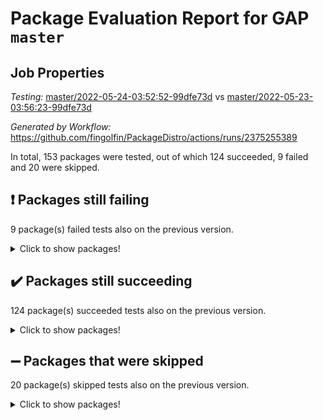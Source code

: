 # Package Evaluation Report for GAP `master`

## Job Properties

*Testing:* [master/2022-05-24-03:52:52-99dfe73d](https://github.com/fingolfin/PackageDistro/blob/data/reports/master/2022-05-24-03:52:52-99dfe73d) vs [master/2022-05-23-03:56:23-99dfe73d](https://github.com/fingolfin/PackageDistro/blob/data/reports/master/2022-05-23-03:56:23-99dfe73d)

*Generated by Workflow:* https://github.com/fingolfin/PackageDistro/actions/runs/2375255389

In total, 153 packages were tested, out of which 124 succeeded, 9 failed and 20 were skipped.

## :exclamation: Packages still failing

9 package(s) failed tests also on the previous version.
<details><summary>Click to show packages!</summary>

- fining 1.4.1 [(failure)](https://github.com/fingolfin/PackageDistro/runs/6566489049?check_suite_focus=true)
- francy 1.2.4 [(failure)](https://github.com/fingolfin/PackageDistro/runs/6566489444?check_suite_focus=true)
- hap 1.39 [(failure)](https://github.com/fingolfin/PackageDistro/runs/6566489968?check_suite_focus=true)
- normalizinterface 1.3.2 [(failure)](https://github.com/fingolfin/PackageDistro/runs/6566491943?check_suite_focus=true)
- packagemanager 1.2 [(failure)](https://github.com/fingolfin/PackageDistro/runs/6566492437?check_suite_focus=true)
- rcwa 4.6.4 [(failure)](https://github.com/fingolfin/PackageDistro/runs/6566492920?check_suite_focus=true)
- recog 1.3.2 [(failure)](https://github.com/fingolfin/PackageDistro/runs/6566493022?check_suite_focus=true)
- semigroups 4.0.0 [(failure)](https://github.com/fingolfin/PackageDistro/runs/6566493270?check_suite_focus=true)
- ugaly 4.0.2 [(failure)](https://github.com/fingolfin/PackageDistro/runs/6566494314?check_suite_focus=true)
</details>

## :heavy_check_mark: Packages still succeeding

124 package(s) succeeded tests also on the previous version.
<details><summary>Click to show packages!</summary>

- ace 5.4 [(success)](https://github.com/fingolfin/PackageDistro/runs/6566487293?check_suite_focus=true)
- aclib 1.3.2 [(success)](https://github.com/fingolfin/PackageDistro/runs/6566487353?check_suite_focus=true)
- agt 0.2 [(success)](https://github.com/fingolfin/PackageDistro/runs/6566487395?check_suite_focus=true)
- alnuth 3.2.1 [(success)](https://github.com/fingolfin/PackageDistro/runs/6566487440?check_suite_focus=true)
- anupq 3.2.6 [(success)](https://github.com/fingolfin/PackageDistro/runs/6566487476?check_suite_focus=true)
- atlasrep 2.1.2 [(success)](https://github.com/fingolfin/PackageDistro/runs/6566487509?check_suite_focus=true)
- autodoc 2022.03.10 [(success)](https://github.com/fingolfin/PackageDistro/runs/6566487560?check_suite_focus=true)
- automata 1.15 [(success)](https://github.com/fingolfin/PackageDistro/runs/6566487612?check_suite_focus=true)
- automgrp 1.3.2 [(success)](https://github.com/fingolfin/PackageDistro/runs/6566487665?check_suite_focus=true)
- autpgrp 1.10.2 [(success)](https://github.com/fingolfin/PackageDistro/runs/6566487712?check_suite_focus=true)
- cap 2022.05-05 [(success)](https://github.com/fingolfin/PackageDistro/runs/6566487750?check_suite_focus=true)
- caratinterface 2.3.3 [(success)](https://github.com/fingolfin/PackageDistro/runs/6566487791?check_suite_focus=true)
- cddinterface 2020.06.24 [(success)](https://github.com/fingolfin/PackageDistro/runs/6566487847?check_suite_focus=true)
- circle 1.6.5 [(success)](https://github.com/fingolfin/PackageDistro/runs/6566487886?check_suite_focus=true)
- classicpres 1.22 [(success)](https://github.com/fingolfin/PackageDistro/runs/6566487924?check_suite_focus=true)
- cohomolo 1.6.10 [(success)](https://github.com/fingolfin/PackageDistro/runs/6566487955?check_suite_focus=true)
- congruence 1.2.4 [(success)](https://github.com/fingolfin/PackageDistro/runs/6566487991?check_suite_focus=true)
- corelg 1.56 [(success)](https://github.com/fingolfin/PackageDistro/runs/6566488034?check_suite_focus=true)
- crime 1.6 [(success)](https://github.com/fingolfin/PackageDistro/runs/6566488073?check_suite_focus=true)
- crisp 1.4.5 [(success)](https://github.com/fingolfin/PackageDistro/runs/6566488121?check_suite_focus=true)
- crypting 0.10 [(success)](https://github.com/fingolfin/PackageDistro/runs/6566488155?check_suite_focus=true)
- cryst 4.1.24 [(success)](https://github.com/fingolfin/PackageDistro/runs/6566488194?check_suite_focus=true)
- crystcat 1.1.9 [(success)](https://github.com/fingolfin/PackageDistro/runs/6566488278?check_suite_focus=true)
- ctbllib 1.3.4 [(success)](https://github.com/fingolfin/PackageDistro/runs/6566488317?check_suite_focus=true)
- cubefree 1.19 [(success)](https://github.com/fingolfin/PackageDistro/runs/6566488352?check_suite_focus=true)
- curlinterface 2.2.2 [(success)](https://github.com/fingolfin/PackageDistro/runs/6566488388?check_suite_focus=true)
- cvec 2.7.5 [(success)](https://github.com/fingolfin/PackageDistro/runs/6566488428?check_suite_focus=true)
- datastructures 0.2.7 [(success)](https://github.com/fingolfin/PackageDistro/runs/6566488460?check_suite_focus=true)
- deepthought 1.0.5 [(success)](https://github.com/fingolfin/PackageDistro/runs/6566488496?check_suite_focus=true)
- design 1.7 [(success)](https://github.com/fingolfin/PackageDistro/runs/6566488516?check_suite_focus=true)
- difsets 2.3.1 [(success)](https://github.com/fingolfin/PackageDistro/runs/6566488566?check_suite_focus=true)
- digraphs 1.5.2 [(success)](https://github.com/fingolfin/PackageDistro/runs/6566488608?check_suite_focus=true)
- edim 1.3.5 [(success)](https://github.com/fingolfin/PackageDistro/runs/6566488671?check_suite_focus=true)
- example 4.3.1 [(success)](https://github.com/fingolfin/PackageDistro/runs/6566488744?check_suite_focus=true)
- factint 1.6.3 [(success)](https://github.com/fingolfin/PackageDistro/runs/6566488818?check_suite_focus=true)
- ferret 1.0.7 [(success)](https://github.com/fingolfin/PackageDistro/runs/6566488904?check_suite_focus=true)
- fga 1.4.0 [(success)](https://github.com/fingolfin/PackageDistro/runs/6566488981?check_suite_focus=true)
- float 1.0.3 [(success)](https://github.com/fingolfin/PackageDistro/runs/6566489122?check_suite_focus=true)
- format 1.4.3 [(success)](https://github.com/fingolfin/PackageDistro/runs/6566489195?check_suite_focus=true)
- forms 1.2.7 [(success)](https://github.com/fingolfin/PackageDistro/runs/6566489266?check_suite_focus=true)
- fplsa 1.2.5 [(success)](https://github.com/fingolfin/PackageDistro/runs/6566489322?check_suite_focus=true)
- fr 2.4.8 [(success)](https://github.com/fingolfin/PackageDistro/runs/6566489387?check_suite_focus=true)
- fwtree 1.3 [(success)](https://github.com/fingolfin/PackageDistro/runs/6566489489?check_suite_focus=true)
- gbnp 1.0.5 [(success)](https://github.com/fingolfin/PackageDistro/runs/6566489538?check_suite_focus=true)
- generalizedmorphismsforcap 2022.05-01 [(success)](https://github.com/fingolfin/PackageDistro/runs/6566489586?check_suite_focus=true)
- genss 1.6.6 [(success)](https://github.com/fingolfin/PackageDistro/runs/6566489623?check_suite_focus=true)
- gradedringforhomalg 2022.03-01 [(success)](https://github.com/fingolfin/PackageDistro/runs/6566489662?check_suite_focus=true)
- grape 4.8.5 [(success)](https://github.com/fingolfin/PackageDistro/runs/6566489709?check_suite_focus=true)
- groupoids 1.69 [(success)](https://github.com/fingolfin/PackageDistro/runs/6566489747?check_suite_focus=true)
- grpconst 2.6.2 [(success)](https://github.com/fingolfin/PackageDistro/runs/6566489797?check_suite_focus=true)
- guarana 0.96.3 [(success)](https://github.com/fingolfin/PackageDistro/runs/6566489868?check_suite_focus=true)
- guava 3.16 [(success)](https://github.com/fingolfin/PackageDistro/runs/6566489921?check_suite_focus=true)
- hapcryst 0.1.14 [(success)](https://github.com/fingolfin/PackageDistro/runs/6566490002?check_suite_focus=true)
- hecke 1.5.3 [(success)](https://github.com/fingolfin/PackageDistro/runs/6566490063?check_suite_focus=true)
- help 3.5 [(success)](https://github.com/fingolfin/PackageDistro/runs/6566490107?check_suite_focus=true)
- idrel 2.43 [(success)](https://github.com/fingolfin/PackageDistro/runs/6566490137?check_suite_focus=true)
- images 1.3.1 [(success)](https://github.com/fingolfin/PackageDistro/runs/6566490175?check_suite_focus=true)
- intpic 0.2.4 [(success)](https://github.com/fingolfin/PackageDistro/runs/6566490230?check_suite_focus=true)
- io 4.7.2 [(success)](https://github.com/fingolfin/PackageDistro/runs/6566490289?check_suite_focus=true)
- irredsol 1.4.3 [(success)](https://github.com/fingolfin/PackageDistro/runs/6566490343?check_suite_focus=true)
- json 2.1.0 [(success)](https://github.com/fingolfin/PackageDistro/runs/6566490409?check_suite_focus=true)
- jupyterkernel 1.4.1 [(success)](https://github.com/fingolfin/PackageDistro/runs/6566490459?check_suite_focus=true)
- jupyterviz 1.5.1 [(success)](https://github.com/fingolfin/PackageDistro/runs/6566490527?check_suite_focus=true)
- kan 1.34 [(success)](https://github.com/fingolfin/PackageDistro/runs/6566490569?check_suite_focus=true)
- kbmag 1.5.9 [(success)](https://github.com/fingolfin/PackageDistro/runs/6566490680?check_suite_focus=true)
- laguna 3.9.5 [(success)](https://github.com/fingolfin/PackageDistro/runs/6566490747?check_suite_focus=true)
- liealgdb 2.2.1 [(success)](https://github.com/fingolfin/PackageDistro/runs/6566490808?check_suite_focus=true)
- liepring 2.6 [(success)](https://github.com/fingolfin/PackageDistro/runs/6566490896?check_suite_focus=true)
- liering 2.4.2 [(success)](https://github.com/fingolfin/PackageDistro/runs/6566490967?check_suite_focus=true)
- linearalgebraforcap 2022.05-03 [(success)](https://github.com/fingolfin/PackageDistro/runs/6566491018?check_suite_focus=true)
- loops 3.4.1 [(success)](https://github.com/fingolfin/PackageDistro/runs/6566491146?check_suite_focus=true)
- lpres 1.0.3 [(success)](https://github.com/fingolfin/PackageDistro/runs/6566491187?check_suite_focus=true)
- majoranaalgebras 1.4 [(success)](https://github.com/fingolfin/PackageDistro/runs/6566491235?check_suite_focus=true)
- mapclass 1.4.5 [(success)](https://github.com/fingolfin/PackageDistro/runs/6566491296?check_suite_focus=true)
- matgrp 0.64 [(success)](https://github.com/fingolfin/PackageDistro/runs/6566491342?check_suite_focus=true)
- modisom 2.5.2 [(success)](https://github.com/fingolfin/PackageDistro/runs/6566491401?check_suite_focus=true)
- modulepresentationsforcap 2022.05-02 [(success)](https://github.com/fingolfin/PackageDistro/runs/6566491454?check_suite_focus=true)
- monoidalcategories 2022.05-02 [(success)](https://github.com/fingolfin/PackageDistro/runs/6566491520?check_suite_focus=true)
- nconvex 2020.11-04 [(success)](https://github.com/fingolfin/PackageDistro/runs/6566491584?check_suite_focus=true)
- nilmat 1.4.1 [(success)](https://github.com/fingolfin/PackageDistro/runs/6566491671?check_suite_focus=true)
- nock 1.5 [(success)](https://github.com/fingolfin/PackageDistro/runs/6566491757?check_suite_focus=true)
- nq 2.5.8 [(success)](https://github.com/fingolfin/PackageDistro/runs/6566492067?check_suite_focus=true)
- numericalsgps 1.3.0 [(success)](https://github.com/fingolfin/PackageDistro/runs/6566492203?check_suite_focus=true)
- openmath 11.5.1 [(success)](https://github.com/fingolfin/PackageDistro/runs/6566492279?check_suite_focus=true)
- orb 4.8.4 [(success)](https://github.com/fingolfin/PackageDistro/runs/6566492366?check_suite_focus=true)
- patternclass 2.4.2 [(success)](https://github.com/fingolfin/PackageDistro/runs/6566492485?check_suite_focus=true)
- permut 2.0.4 [(success)](https://github.com/fingolfin/PackageDistro/runs/6566492543?check_suite_focus=true)
- polenta 1.3.10 [(success)](https://github.com/fingolfin/PackageDistro/runs/6566492588?check_suite_focus=true)
- polymaking 0.8.6 [(success)](https://github.com/fingolfin/PackageDistro/runs/6566492630?check_suite_focus=true)
- primgrp 3.4.2 [(success)](https://github.com/fingolfin/PackageDistro/runs/6566492675?check_suite_focus=true)
- profiling 2.5.0 [(success)](https://github.com/fingolfin/PackageDistro/runs/6566492720?check_suite_focus=true)
- qpa 1.33 [(success)](https://github.com/fingolfin/PackageDistro/runs/6566492763?check_suite_focus=true)
- quagroup 1.8.3 [(success)](https://github.com/fingolfin/PackageDistro/runs/6566492813?check_suite_focus=true)
- radiroot 2.9 [(success)](https://github.com/fingolfin/PackageDistro/runs/6566492864?check_suite_focus=true)
- rds 1.8 [(success)](https://github.com/fingolfin/PackageDistro/runs/6566492965?check_suite_focus=true)
- repndecomp 1.2.1 [(success)](https://github.com/fingolfin/PackageDistro/runs/6566493072?check_suite_focus=true)
- repsn 3.1.0 [(success)](https://github.com/fingolfin/PackageDistro/runs/6566493119?check_suite_focus=true)
- resclasses 4.7.2 [(success)](https://github.com/fingolfin/PackageDistro/runs/6566493186?check_suite_focus=true)
- scscp 2.3.1 [(success)](https://github.com/fingolfin/PackageDistro/runs/6566493229?check_suite_focus=true)
- sglppow 2.2 [(success)](https://github.com/fingolfin/PackageDistro/runs/6566493312?check_suite_focus=true)
- sgpviz 0.999.5 [(success)](https://github.com/fingolfin/PackageDistro/runs/6566493380?check_suite_focus=true)
- simpcomp 2.1.14 [(success)](https://github.com/fingolfin/PackageDistro/runs/6566493422?check_suite_focus=true)
- singular 2020.12.18 [(success)](https://github.com/fingolfin/PackageDistro/runs/6566493473?check_suite_focus=true)
- sla 1.5.3 [(success)](https://github.com/fingolfin/PackageDistro/runs/6566493512?check_suite_focus=true)
- smallgrp 1.5 [(success)](https://github.com/fingolfin/PackageDistro/runs/6566493557?check_suite_focus=true)
- smallsemi 0.6.13 [(success)](https://github.com/fingolfin/PackageDistro/runs/6566493625?check_suite_focus=true)
- sonata 2.9.4 [(success)](https://github.com/fingolfin/PackageDistro/runs/6566493702?check_suite_focus=true)
- sophus 1.25 [(success)](https://github.com/fingolfin/PackageDistro/runs/6566493750?check_suite_focus=true)
- spinsym 1.5.2 [(success)](https://github.com/fingolfin/PackageDistro/runs/6566493799?check_suite_focus=true)
- symbcompcc 1.3.2 [(success)](https://github.com/fingolfin/PackageDistro/runs/6566493842?check_suite_focus=true)
- thelma 1.3 [(success)](https://github.com/fingolfin/PackageDistro/runs/6566493941?check_suite_focus=true)
- tomlib 1.2.9 [(success)](https://github.com/fingolfin/PackageDistro/runs/6566494010?check_suite_focus=true)
- toric 1.9.5 [(success)](https://github.com/fingolfin/PackageDistro/runs/6566494100?check_suite_focus=true)
- transgrp 3.6.2 [(success)](https://github.com/fingolfin/PackageDistro/runs/6566494197?check_suite_focus=true)
- unipot 1.5 [(success)](https://github.com/fingolfin/PackageDistro/runs/6566494406?check_suite_focus=true)
- unitlib 4.1.0 [(success)](https://github.com/fingolfin/PackageDistro/runs/6566494481?check_suite_focus=true)
- utils 0.72 [(success)](https://github.com/fingolfin/PackageDistro/runs/6566494579?check_suite_focus=true)
- uuid 0.7 [(success)](https://github.com/fingolfin/PackageDistro/runs/6566494695?check_suite_focus=true)
- walrus 0.9991 [(success)](https://github.com/fingolfin/PackageDistro/runs/6566494764?check_suite_focus=true)
- wedderga 4.10.2 [(success)](https://github.com/fingolfin/PackageDistro/runs/6566494856?check_suite_focus=true)
- xmod 2.88 [(success)](https://github.com/fingolfin/PackageDistro/runs/6566494921?check_suite_focus=true)
- xmodalg 1.22 [(success)](https://github.com/fingolfin/PackageDistro/runs/6566494982?check_suite_focus=true)
- yangbaxter 0.10.0 [(success)](https://github.com/fingolfin/PackageDistro/runs/6566495053?check_suite_focus=true)
- zeromqinterface 0.13 [(success)](https://github.com/fingolfin/PackageDistro/runs/6566495111?check_suite_focus=true)
</details>

## :heavy_minus_sign: Packages that were skipped

20 package(s) skipped tests also on the previous version.
<details><summary>Click to show packages!</summary>

- 4ti2interface 2022.03-01 [(skipped)](https://github.com/fingolfin/PackageDistro/runs/6566425127?check_suite_focus=true)
- browse 1.8.14 [(skipped)](https://github.com/fingolfin/PackageDistro/runs/6566425127?check_suite_focus=true)
- examplesforhomalg 2022.03-01 [(skipped)](https://github.com/fingolfin/PackageDistro/runs/6566425127?check_suite_focus=true)
- gapdoc 1.6.5 [(skipped)](https://github.com/fingolfin/PackageDistro/runs/6566425127?check_suite_focus=true)
- gauss 2022.03-01 [(skipped)](https://github.com/fingolfin/PackageDistro/runs/6566425127?check_suite_focus=true)
- gaussforhomalg 2022.03-01 [(skipped)](https://github.com/fingolfin/PackageDistro/runs/6566425127?check_suite_focus=true)
- gradedmodules 2022.03-01 [(skipped)](https://github.com/fingolfin/PackageDistro/runs/6566425127?check_suite_focus=true)
- homalg 2022.03-01 [(skipped)](https://github.com/fingolfin/PackageDistro/runs/6566425127?check_suite_focus=true)
- homalgtocas 2022.03-01 [(skipped)](https://github.com/fingolfin/PackageDistro/runs/6566425127?check_suite_focus=true)
- io_forhomalg 2022.03-01 [(skipped)](https://github.com/fingolfin/PackageDistro/runs/6566425127?check_suite_focus=true)
- itc 1.5.1 [(skipped)](https://github.com/fingolfin/PackageDistro/runs/6566425127?check_suite_focus=true)
- localizeringforhomalg 2022.03-01 [(skipped)](https://github.com/fingolfin/PackageDistro/runs/6566425127?check_suite_focus=true)
- matricesforhomalg 2022.04-01 [(skipped)](https://github.com/fingolfin/PackageDistro/runs/6566425127?check_suite_focus=true)
- modules 2022.03-01 [(skipped)](https://github.com/fingolfin/PackageDistro/runs/6566425127?check_suite_focus=true)
- polycyclic 2.16 [(skipped)](https://github.com/fingolfin/PackageDistro/runs/6566425127?check_suite_focus=true)
- ringsforhomalg 2022.04-01 [(skipped)](https://github.com/fingolfin/PackageDistro/runs/6566425127?check_suite_focus=true)
- sco 2022.03-01 [(skipped)](https://github.com/fingolfin/PackageDistro/runs/6566425127?check_suite_focus=true)
- toolsforhomalg 2022.04-03 [(skipped)](https://github.com/fingolfin/PackageDistro/runs/6566425127?check_suite_focus=true)
- toricvarieties 2022.03.23 [(skipped)](https://github.com/fingolfin/PackageDistro/runs/6566425127?check_suite_focus=true)
- xgap 4.31 [(skipped)](https://github.com/fingolfin/PackageDistro/runs/6566425127?check_suite_focus=true)
</details>


